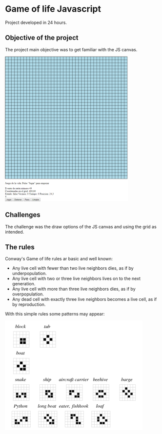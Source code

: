 # Game of life Javascript

Project developed in 24 hours.

## Objective of the project

The project main objective was to get familiar with the JS canvas.

![](/images/screenshot1.png)

## Challenges

The challenge was the draw options of the JS canvas and using the grid as intended.

## The rules

Conway's Game of life rules ar basic and well known:

- Any live cell with fewer than two live neighbors dies, as if by underpopulation.
- Any live cell with two or three live neighbors lives on to the next generation.
- Any live cell with more than three live neighbors dies, as if by overpopulation.
- Any dead cell with exactly three live neighbors becomes a live cell, as if by reproduction.

With this simple rules some patterns may appear:

![](/images/screenshot2.png)

